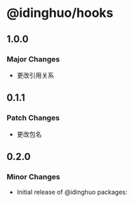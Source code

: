 # @idinghuo/hooks

## 1.0.0

### Major Changes

- 更改引用关系

## 0.1.1

### Patch Changes

- 更改包名

## 0.2.0

### Minor Changes

- Initial release of @idinghuo packages:
